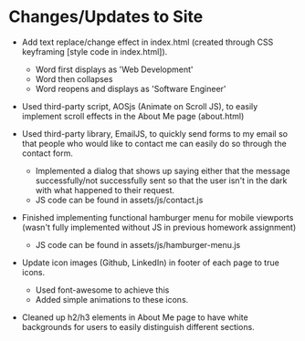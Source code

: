 # Changes/Updates to Site

* Add text replace/change effect in index.html (created through CSS keyframing [style code in index.html]).
	* Word first displays as 'Web Development'
	* Word then collapses
	* Word reopens and displays as 'Software Engineer'
* Used third-party script, AOSjs (Animate on Scroll JS), to easily implement scroll effects
in the About Me page (about.html)

* Used third-party library, EmailJS, to quickly send forms to my email so that people
who would like to contact me can easily do so through the contact form.
	* Implemented a dialog that shows up saying either that the message
successfully/not successfully sent so that the user isn't in the dark with what happened to their request.
	* JS code can be found in assets/js/contact.js
* Finished implementing functional hamburger menu for mobile viewports (wasn't fully implemented without JS in previous homework assignment)
	* JS code can be found in assets/js/hamburger-menu.js
* Update icon images (Github, LinkedIn) in footer of each page to true icons.
	* Used font-awesome to achieve this
	* Added simple animations to these icons.
* Cleaned up h2/h3 elements in About Me page to have white backgrounds for users
to easily distinguish different sections.
